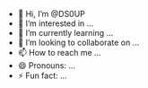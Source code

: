 - 👋 Hi, I’m @DS0UP
- 👀 I’m interested in ...
- 🌱 I’m currently learning ...
- 💞️ I’m looking to collaborate on ...
- 📫 How to reach me ...
- 😄 Pronouns: ...
- ⚡ Fun fact: ...

<!---
DS0UP/DS0UP is a ✨ special ✨ repository because its `README.md` (this file) appears on your GitHub profile.
You can click the Preview link to take a look at your changes.
--->
